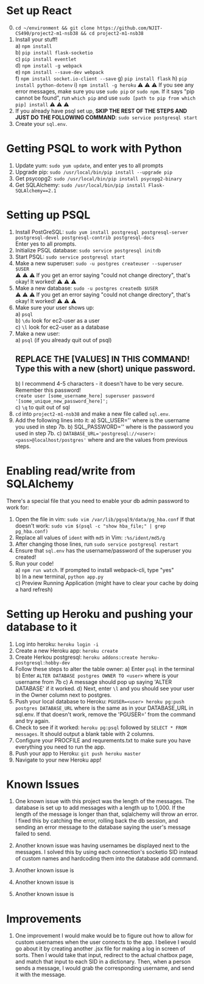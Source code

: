 # Set up React  
0. `cd ~/environment && git clone https://github.com/NJIT-CS490/project2-m1-nsb38 && cd project2-m1-nsb38`    
1. Install your stuff!    
  a) `npm install`    
  b) `pip install flask-socketio`    
  c) `pip install eventlet`    
  d) `npm install -g webpack`    
  e) `npm install --save-dev webpack`    
  f) `npm install socket.io-client --save`
  g) `pip install flask`
  h) `pip install python-dotenv`
  i) `npm install -g heroku`
:warning: :warning: :warning: If you see any error messages, make sure you use `sudo pip` or `sudo npm`. If it says "pip cannot be found", run `which pip` and use `sudo [path to pip from which pip] install` :warning: :warning: :warning:    
2. If you already have psql set up, **SKIP THE REST OF THE STEPS AND JUST DO THE FOLLOWING COMMAND**: `sudo service postgresql start`    
3. Create your `sql.env`.
  
# Getting PSQL to work with Python  
  
1. Update yum: `sudo yum update`, and enter yes to all prompts    
2. Upgrade pip: `sudo /usr/local/bin/pip install --upgrade pip`  
3. Get psycopg2: `sudo /usr/local/bin/pip install psycopg2-binary`    
4. Get SQLAlchemy: `sudo /usr/local/bin/pip install Flask-SQLAlchemy==2.1`    
  
# Setting up PSQL  
  
1. Install PostGreSQL: `sudo yum install postgresql postgresql-server postgresql-devel postgresql-contrib postgresql-docs`    
    Enter yes to all prompts.    
2. Initialize PSQL database: `sudo service postgresql initdb`    
3. Start PSQL: `sudo service postgresql start`    
4. Make a new superuser: `sudo -u postgres createuser --superuser $USER`    
    :warning: :warning: :warning: If you get an error saying "could not change directory", that's okay! It worked! :warning: :warning: :warning:    
5. Make a new database: `sudo -u postgres createdb $USER`    
        :warning: :warning: :warning: If you get an error saying "could not change directory", that's okay! It worked! :warning: :warning: :warning:    
6. Make sure your user shows up:    
    a) `psql`    
    b) `\du` look for ec2-user as a user    
    c) `\l` look for ec2-user as a database    
7. Make a new user:    
    a) `psql` (if you already quit out of psql)    
    ## REPLACE THE [VALUES] IN THIS COMMAND! Type this with a new (short) unique password.   
    b) I recommend 4-5 characters - it doesn't have to be very secure. Remember this password!  
        `create user [some_username_here] superuser password '[some_unique_new_password_here]';`    
    c) `\q` to quit out of sql    
8. `cd` into `project2-m1-nsb38` and make a new file called `sql.env`.
9. Add the following lines into it:
  a) SQL_USER='<user>' where <user> is the username you used in step 7b.
  b) SQL_PASSWORD='<pass>' where <pass> is the password you used in step 7b.
  c) `DATABASE_URL='postgresql://<user>:<pass>@localhost/postgres'` where <user> and <pass> are the values from previous steps.
  
  
# Enabling read/write from SQLAlchemy

There's a special file that you need to enable your db admin password to work for:  
1. Open the file in vim: `sudo vim /var/lib/pgsql9/data/pg_hba.conf`
If that doesn't work: `sudo vim $(psql -c "show hba_file;" | grep pg_hba.conf)`  
2. Replace all values of `ident` with `md5` in Vim: `:%s/ident/md5/g`  
3. After changing those lines, run `sudo service postgresql restart`  
4. Ensure that `sql.env` has the username/password of the superuser you created!  
5. Run your code!    
  a) `npm run watch`. If prompted to install webpack-cli, type "yes"    
  b) In a new terminal, `python app.py`    
  c) Preview Running Application (might have to clear your cache by doing a hard refresh)    


# Setting up Heroku and pushing your database to it

1. Log into heroku: `heroku login -i`
2. Create a new Heroku app: `heroku create`
3. Create Herkou postgresql: `heroku addons:create heroku-postgresql:hobby-dev`
4. Follow these steps to alter the table owner:
  a) Enter `psql` in the terminal
  b) Enter `ALTER DATABASE postgres OWNER TO <user>` where <user> is your username from 7b
  c) A message should pop up saying 'ALTER DATABASE' if it worked.
  d) Next, enter `\l` and you should see your user in the Owner column next to postgres.
4. Push your local database to Heroku: `PGUSER=<user> heroku pg:push postgres DATABASE_URL` where <user> is the same as in your DATABASE_URL in sql.env.
If that doesn't work, remove the 'PGUSER=<user>' from the command and try again.
5. Check to see if it worked: `heroku pg:psql` followed by `SELECT * FROM messages`. It should output a blank table with 2 columns.
6. Configure your PROCFILE and requrements.txt to make sure you have everything you need to run the app.
7. Push your app to Heroku: `git push heroku master`
8. Navigate to your new Heroku app!




# Known Issues

1. One known issue with this project was the length of the messages. The database is set up to add messages with a length up to 1,000. If the length of the message is longer than that, sqlalchemy will throw an error. I fixed this by catching the error, rolling back the db session, and sending an error message to the database saying the user's message failed to send.

2. Another known issue was having usernames be displayed next to the messages. I solved this by using each connection's socketio SID instead of custom names and hardcoding them into the database add command.

3. Another known issue is 

4. Another known issue is 

5. Another known issue is 



# Improvements

1. One improvement I would make would be to figure out how to allow for custom usernames when the user connects to the app. I believe I would go about it by creating another .jsx file for making a log in screen of sorts. Then I would take that input, redirect to the actual chatbox page, and match that input to each SID in a dictionary. Then, when a person sends a message, I would grab the corresponding username, and send it with the message.